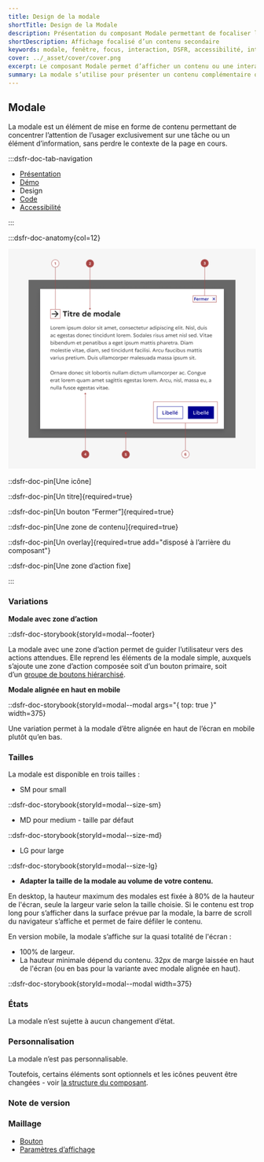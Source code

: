 ```yaml
---
title: Design de la modale
shortTitle: Design de la Modale
description: Présentation du composant Modale permettant de focaliser l’attention de l’usager sur une tâche ou une information sans quitter la page.
shortDescription: Affichage focalisé d’un contenu secondaire
keywords: modale, fenêtre, focus, interaction, DSFR, accessibilité, interface, contenu secondaire
cover: ../_asset/cover/cover.png
excerpt: Le composant Modale permet d’afficher un contenu ou une interaction dans une fenêtre superposée à la page, bloquant le fond et recentrant l’attention de l’usager.
summary: La modale s’utilise pour présenter un contenu complémentaire ou une action simple sans sortir de la page en cours. Elle est conçue pour isoler une information importante tout en permettant de revenir au contexte initial en un clic. Non personnalisable, elle existe en plusieurs tailles, avec ou sans zone d’action, et respecte les standards d’accessibilité en figant l’arrière-plan lors de son affichage.
---
```


## Modale

La modale est un élément de mise en forme de contenu permettant de concentrer l’attention de l’usager exclusivement sur une tâche ou un élément d’information, sans perdre le contexte de la page en cours.

:::dsfr-doc-tab-navigation

- [Présentation](../index.md)
- [Démo](../demo/index.md)
- Design
- [Code](../code/index.md)
- [Accessibilité](../accessibility/index.md)

:::

:::dsfr-doc-anatomy{col=12}

![Anatomie du bouton](../_asset/anatomy/anatomy-1.png)

::dsfr-doc-pin[Une icône]

::dsfr-doc-pin[Un titre]{required=true}

::dsfr-doc-pin[Un bouton “Fermer”]{required=true}

::dsfr-doc-pin[Une zone de contenu]{required=true}

::dsfr-doc-pin[Un overlay]{required=true add="disposé à l’arrière du composant"}

::dsfr-doc-pin[Une zone d’action fixe]

:::

### Variations

**Modale avec zone d’action**

::dsfr-doc-storybook{storyId=modal--footer}

La modale avec une zone d’action permet de guider l’utilisateur vers des actions attendues. Elle reprend les éléments de la modale simple, auxquels s’ajoute une zone d’action composée soit d’un bouton primaire, soit d’un [groupe de boutons hiérarchisé](../../../../button/_part/doc/design/index.md#variations).

**Modale alignée en haut en mobile**

::dsfr-doc-storybook{storyId=modal--modal args="{ top: true }" width=375}

Une variation permet à la modale d’être alignée en haut de l’écran en mobile plutôt qu’en bas.

### Tailles

La modale est disponible en trois tailles :

- SM pour small

::dsfr-doc-storybook{storyId=modal--size-sm}

- MD pour medium - taille par défaut

::dsfr-doc-storybook{storyId=modal--size-md}

- LG pour large

::dsfr-doc-storybook{storyId=modal--size-lg}

- **Adapter la taille de la modale au volume de votre contenu.**

En desktop, la hauteur maximum des modales est fixée à 80% de la hauteur de l'écran, seule la largeur varie selon la taille choisie. Si le contenu est trop long pour s’afficher dans la surface prévue par la modale, la barre de scroll du navigateur s’affiche et permet de faire défiler le contenu.

En version mobile, la modale s’affiche sur la quasi totalité de l'écran :

- 100% de largeur.
- La hauteur minimale dépend du contenu. 32px de marge laissée en haut de l'écran (ou en bas pour la variante avec modale alignée en haut).

::dsfr-doc-storybook{storyId=modal--modal width=375}

### États

La modale n’est sujette à aucun changement d’état.

### Personnalisation

La modale n’est pas personnalisable.

Toutefois, certains éléments sont optionnels et les icônes peuvent être changées - voir [la structure du composant](#modale).

### Note de version

### Maillage

- [Bouton](../../../../button/_part/doc/index.md)
- [Paramètres d’affichage](../../../../display/_part/doc/index.md)
